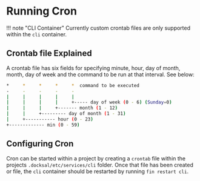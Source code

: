 # Running Cron

!!! note "CLI Container"
	Currently custom crontab files are only supported within the `cli` container.

## Crontab file Explained

A crontab file has six fields for specifying minute, hour, day of month, month, day of week and the command to be run at that interval. See below:

```bash
*     *     *     *     *  command to be executed
-     -     -     -     -
|     |     |     |     |
|     |     |     |     +----- day of week (0 - 6) (Sunday=0)
|     |     |     +------- month (1 - 12)
|     |     +--------- day of month (1 - 31)
|     +----------- hour (0 - 23)
+------------- min (0 - 59)
```

## Configuring Cron

Cron can be started within a project by creating a `crontab` file within the projects `.docksal/etc/services/cli` folder.
Once that file has been created or file, the `cli` container should be restarted by running `fin restart cli`.